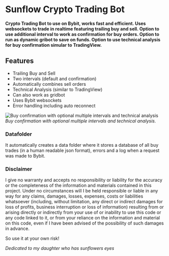 # Sunflow Crypto Trading Bot
**Crypto Trading Bot to use on Bybit, works fast and efficient. Uses websockets to trade in realtime featuring trailing buy and sell. Option to use additional interval to work as confirmation for buy orders. Option to run as dynamic gribot to save on funds. Option to use technical analysis for buy confirmation simular to TradingView.**

## Features
- Trailing Buy and Sell
- Two intervals (default and confirmation)
- Automatically combines sell orders
- Technical Analysis (similar to TradingView)
- Can also work as gridbot
- Uses Bybit websockets
- Error handling including auto reconnect

![Buy confirmation with optional multiple intervals and technical analysis](https://github.com/eppenga/Sunflow-Cryptobot/assets/4440994/90184716-a793-4c1a-8907-4d746809c763)
_Buy confirmation with optional multiple intervals and technical analysis._

### Datafolder
It automatically creates a data folder where it stores a database of all buy trades (in a human readable json format), errors and a log when a request was made to Bybit. 

### Disclaimer
I give no warranty and accepts no responsibility or liability for the accuracy or the completeness of the information and materials contained in this project. Under no circumstances will I be held responsible or liable in any way for any claims, damages, losses, expenses, costs or liabilities whatsoever (including, without limitation, any direct or indirect damages for loss of profits, business interruption or loss of information) resulting from or arising directly or indirectly from your use of or inability to use this code or any code linked to it, or from your reliance on the information and material on this code, even if I have been advised of the possibility of such damages in advance.

So use it at your own risk!

_Dedicated to my daughter who has sunflowers eyes_
